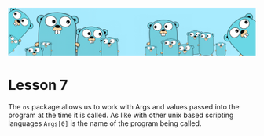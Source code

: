 ![](https://github.com/irisida/golang/blob/master/src/assets/freegopher.png)

# Lesson 7

The `os` package allows us to work with Args and values passed into the program at the time it is called. As like with other unix based scripting languages `Args[0]` is the name of the program being called.
